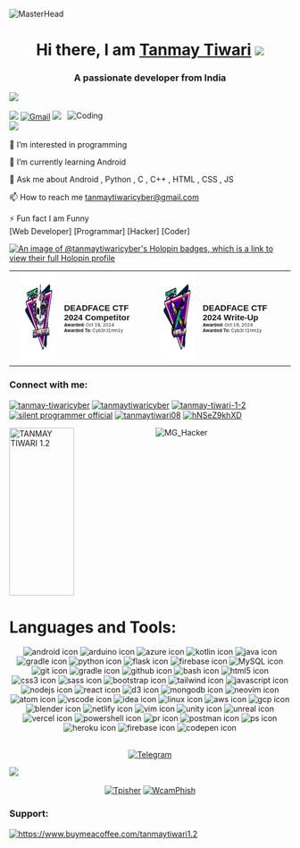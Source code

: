 ![MasterHead](https://1.bp.blogspot.com/-7A4WynwLsMw/XbBpCXG8fHI/AAAAAAAAMt4/uOa1bpLskYgrwGbllhSu2SDj_Mig8SXJQCLcBGAsYHQ/s1600/2000_600px.gif)
<h1 align="center">Hi there, I am <a href="https://remote-coders-2022.netlify.app/">Tanmay Tiwari</a> <img src="https://media.giphy.com/media/hvRJCLFzcasrR4ia7z/giphy.gif" width="25px"></h1>
<h3 align="center">A passionate developer from India</h3>

![](https://komarev.com/ghpvc/?username=your-github-Tanmay-Tiwaricyber&color=dc143c)<br>



<img align="right" alt="Coding" width="400" src="https://cdn.dribbble.com/users/1162077/screenshots/3848914/programmer.gif">

[<img src="https://img.shields.io/badge/Github-%23000000.svg?&style=for-the-badge&logo=github&logoColor=white">](https://github.com/Tanmay-Tiwaricyber)
[<img alt="Gmail" src="https://img.shields.io/badge/Gmail-D14836?style=for-the-badge&logo=gmail&logoColor=white" />](mailto:tanmaytiwaricyber@gmail.com)
[<img src="https://img.shields.io/badge/linkedin-%230077B5.svg?&style=for-the-badge&logo=linkedin&logoColor=white">](https://www.linkedin.com/in/tanmay-tiwari-a4a551235)
[<img src="https://img.shields.io/badge/Portfolio-%23000000.svg?&style=for-the-badge">](https://tanmay-tiwaricyber.github.io/)

👀 I’m interested in programming

🌱 I’m currently learning Android

💬 Ask me about Android , Python , C , C++ , HTML , CSS , JS

📫 How to reach me tanmaytiwaricyber@gmail.com

⚡ Fun fact I am Funny
<br>[Web Developer]  [Programmar]  [Hacker]  [Coder]

[![An image of @tanmaytiwaricyber's Holopin badges, which is a link to view their full Holopin profile](https://holopin.me/tanmaytiwaricyber)](https://holopin.io/@tanmaytiwaricyber)

<table>
  <tr>
<td>
    <td>
      <a href="https://api.badgr.io/public/assertions/dl6ok0qiTRuMH-vLdOXKog?identity__email=tanmaytiwaricyber@gmail.com">
        <img width="160px" height="160px" src="Cyber Hacktics - DEADFACE CTF 2024 Competitor - 2024-10-19.png">
      </a>
    </td>
    <td>
      <p style="font-family: Helvetica, Roboto, 'Segoe UI', Calibri, sans-serif; font-size: 15px; font-weight: 600; margin: 0; text-align: left;">
        DEADFACE CTF 2024 Competitor
      </p>
      <p style="font-size: 8px; margin: 0; text-align: left;">
        <strong>Awarded:</strong> Oct 19, 2024
      </p>
      <p style="font-size: 8px; margin: 0; text-align: left;">
        <strong>Awarded To:</strong> Cyb3r.t1nm1y
      </p>
    </td>
  </td>

<td>
    <td>
      <a href="https://api.badgr.io/public/assertions/dl6ok0qiTRuMH-vLdOXKog?identity__email=tanmaytiwaricyber@gmail.com">
        <img width="160px" height="160px" src="Cyber Hacktics - DEADFACE CTF 2024 Write-Up - 2024-10-19.png">
      </a>
    </td>
    <td>
      <p style="font-family: Helvetica, Roboto, 'Segoe UI', Calibri, sans-serif; font-size: 15px; font-weight: 600; margin: 0; text-align: left;">
        DEADFACE CTF 2024 Write-Up
      </p>
      <p style="font-size: 8px; margin: 0; text-align: left;">
        <strong>Awarded:</strong> Oct 19, 2024
      </p>
      <p style="font-size: 8px; margin: 0; text-align: left;">
        <strong>Awarded To:</strong> Cyb3r.t1nm1y
      </p>
    </td>
  </td>
<td></td>
   
  </tr>
</table>


<h3 align="left">Connect with me:</h3>
<p align="left">
<a href="https://codepen.io/tanmay-tiwaricyber" target="blank"><img align="center" src="https://skillicons.dev/icons?i=codepen" alt="tanmay-tiwaricyber" height="30" width="40" /></a>
<a href="https://dev.to/tanmaytiwaricyber" target="blank"><img align="center" src="https://skillicons.dev/icons?i=devto" alt="tanmaytiwaricyber" height="30" width="40" /></a>
<a href="https://stackoverflow.com/users/tanmay-tiwari-1-2" target="blank"><img align="center" src="https://skillicons.dev/icons?i=stackoverflow" alt="tanmay-tiwari-1-2" height="30" width="40" /></a>
<a href="https://www.youtube.com/@silentprogrammerofficial" target="blank"><img align="center" src="https://raw.githubusercontent.com/rahuldkjain/github-profile-readme-generator/master/src/images/icons/Social/youtube.svg" alt="silent programmer official" height="30" width="40" /></a>
<a href="https://www.codechef.com/users/tanmaytiwari08" target="blank"><img align="center" src="https://cdn.jsdelivr.net/npm/simple-icons@3.1.0/icons/codechef.svg" alt="tanmaytiwari08" height="30" width="40" /></a>
<a href="https://discord.gg/hNSeZ9khXD" target="blank"><img align="center" src="https://skillicons.dev/icons?i=discord" alt="hNSeZ9khXD" height="30" width="40" /></a>
</p>
<p><a target="_blank" href="https://github.com/Tanmay-Tiwaricyber">
     <img title="TANMAY TIWARI 1.2" height="300px" width="48%" align="center" src="https://github-readme-stats.vercel.app/api?username=Tanmay-Tiwaricyber&show_icons=true&include_all_commits=true&theme=midnight-purple&cache_seconds=3200"></a>

<a href="https://github.com/Tanmay-Tiwaricyber">
  <img width="48%"  height="300px"  align="right" src="http://github-readme-streak-stats.herokuapp.com?user=Tanmay-Tiwaricyber&theme=midnight-purple&date_format=M%20j%5B%2C%20Y%5D&fire=FFFFFF&sideNums=DDDDDD" alt="MG_Hacker" />
</a>
<br>
<h1>Languages and Tools:</h1> 
<div align="center">
  <img src="https://skillicons.dev/icons?i=androidstudio" width="40px" alt="android icon"/>
  <img src="https://skillicons.dev/icons?i=arduino" width="40px" alt="arduino icon"/>
  <img src="https://skillicons.dev/icons?i=azure" width="40px" alt="azure icon"/>
  <img src="https://skillicons.dev/icons?i=kotlin" width="40px" alt="kotlin icon"/>
  <img src="https://skillicons.dev/icons?i=java" width="40px" alt="java icon"/>
  <img src="https://skillicons.dev/icons?i=gradle" width="40px" alt="gradle icon"/>
  <img src="https://skillicons.dev/icons?i=python" width="40px" alt="python icon"/>
  <img src="https://skillicons.dev/icons?i=flask" width="40px" alt="flask icon"/>
  <img src="https://skillicons.dev/icons?i=firebase" width="40px" alt="firebase icon"/>
  <img src="https://skillicons.dev/icons?i=mysql" width="40px" alt="MySQL icon"/>
  <img src="https://skillicons.dev/icons?i=git" width="40px" alt="git icon"/>
  <img src="https://skillicons.dev/icons?i=gradle" width="40px" alt="gradle icon"/>
  <img src="https://skillicons.dev/icons?i=github" width="40px" alt="github icon"/>
  <img src="https://skillicons.dev/icons?i=bash" width="40px" alt="bash icon"/>
  <img src="https://skillicons.dev/icons?i=html" width="40px" alt="html5 icon"/>
  <img src="https://skillicons.dev/icons?i=css" width="40px" alt="css3 icon"/>
  <img src="https://skillicons.dev/icons?i=sass" width="40px" alt="sass icon"/>
  <img src="https://skillicons.dev/icons?i=bootstrap" width="40px" alt="bootstrap icon"/>
  <img src="https://skillicons.dev/icons?i=tailwind" width="40px" alt="tailwind icon"/>
  <img src="https://skillicons.dev/icons?i=javascript" width="40px" alt="javascript icon"/>
  <img src="https://skillicons.dev/icons?i=nodejs" width="40px" alt="nodejs icon"/>
  <img src="https://skillicons.dev/icons?i=react" width="40px" alt="react icon"/>
  <img src="https://skillicons.dev/icons?i=d3" width="40px" alt="d3 icon"/>
  <img src="https://skillicons.dev/icons?i=mongodb" width="40px" alt="mongodb icon"/>
  <img src="https://skillicons.dev/icons?i=neovim" width="40px" alt="neovim icon"/>
  <img src="https://skillicons.dev/icons?i=atom" width="40px" alt="atom icon"/>
  <img src="https://skillicons.dev/icons?i=vscode" width="40px" alt="vscode icon"/>
  <img src="https://skillicons.dev/icons?i=idea" width="40px" alt="idea icon"/>
  <img src="https://skillicons.dev/icons?i=linux" width="40px" alt="linux icon"/>
  <img src="https://skillicons.dev/icons?i=aws" width="40px" alt="aws icon"/>
  <img src="https://skillicons.dev/icons?i=gcp" width="40px" alt="gcp icon"/>
  <img src="https://skillicons.dev/icons?i=blender" width="40px" alt="blender icon"/>
  <img src="https://skillicons.dev/icons?i=netlify" width="40px" alt="netlify icon"/>
  <img src="https://skillicons.dev/icons?i=vim" width="40px" alt="vim icon"/>
  <img src="https://skillicons.dev/icons?i=unity" width="40px" alt="unity icon"/>
  <img src="https://skillicons.dev/icons?i=unreal" width="40px" alt="unreal icon"/>
  <img src="https://skillicons.dev/icons?i=vercel" width="40px" alt="vercel icon"/>
  <img src="https://skillicons.dev/icons?i=powershell" width="40px" alt="powershell icon"/>
  <img src="https://skillicons.dev/icons?i=pr" width="40px" alt="pr icon"/>
  <img src="https://skillicons.dev/icons?i=postman" width="40px" alt="postman icon"/>
  <img src="https://skillicons.dev/icons?i=ps" width="40px" alt="ps icon"/>
  <img src="https://skillicons.dev/icons?i=heroku" width="40px" alt="heroku icon"/>
  <img src="https://skillicons.dev/icons?i=firebase" width="40px" alt="firebase icon"/>
  <img src="https://skillicons.dev/icons?i=codepen" width="40px" alt="codepen icon"/>
  

</div>
<br>
<p align="center"
    
<a target="_blank" href="https://t.me/Silentprogrammerofficial"><img title="Telegram" src="https://img.shields.io/badge/TELEGRAM-black?style=for-the-badge&logo=Telegram"></a>
</p>

<img src="https://github-profile-trophy.vercel.app/?username=Tanmay-Tiwaricyber&theme=midnight-pruple&no-frame=true&row=1&&margin-w=20&no-bg=false"></img>

<p align="center">
<a target="_blank" href="https://github.com/Tanmay-Tiwaricyber/tphisher"><img title="Tpisher" src="https://github-readme-stats.vercel.app/api/pin/?username=Tanmay-Tiwaricyber&repo=Tphisher&theme=midnight-purple"></a>
<a target="_blank" href="https://github.com/Tanmay-Tiwaricyber/WcamPhish"><img title="WcamPhish" src="https://github-readme-stats.vercel.app/api/pin/?username=Tanmay-Tiwaricyber&repo=WcamPhish&theme=midnight-purple"></a>

     

</p>
<h3 align="left"><b>Support:</b></h3>
<p><a href="https://www.buymeacoffee.com/tanmaytiwari1.2"> <img src="https://cdn.buymeacoffee.com/buttons/v2/default-yellow.png" align="center" height="50" width="210" alt="https://www.buymeacoffee.com/tanmaytiwari1.2" /></a></p><br><br>


